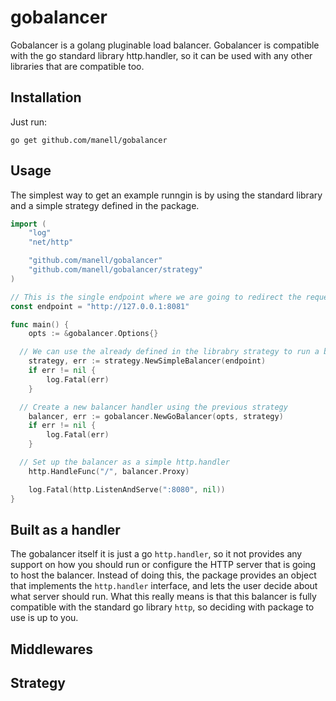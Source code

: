 # gobalancer
Gobalancer is a golang pluginable load balancer. Gobalancer is compatible with the go standard library http.handler, so it can be used with any other libraries that are compatible too.

## Installation
Just run: 

```go get github.com/manell/gobalancer```

## Usage
The simplest way to get an example runngin is by using the standard library and a simple strategy defined in the package.

```go
import (
	"log"
	"net/http"

	"github.com/manell/gobalancer"
	"github.com/manell/gobalancer/strategy"
)

// This is the single endpoint where we are going to redirect the requests
const endpoint = "http://127.0.0.1:8081"

func main() {
	opts := &gobalancer.Options{}

  // We can use the already defined in the librabry strategy to run a basic example
	strategy, err := strategy.NewSimpleBalancer(endpoint)
	if err != nil {
		log.Fatal(err)
	}

  // Create a new balancer handler using the previous strategy
	balancer, err := gobalancer.NewGoBalancer(opts, strategy)
	if err != nil {
		log.Fatal(err)
	}

  // Set up the balancer as a simple http.handler
	http.HandleFunc("/", balancer.Proxy)

	log.Fatal(http.ListenAndServe(":8080", nil))
}


```

## Built as a handler
The gobalancer itself it is just a go ```http.handler```, so it not provides any support on how you should run or configure the HTTP server that is going to host the balancer. Instead of doing this, the package provides an object that implements the ```http.handler``` interface, and lets the user decide about what server should run. What this really means is that this balancer is fully compatible with the standard go library ```http```, so deciding with package to use is up to you.


## Middlewares
## Strategy
